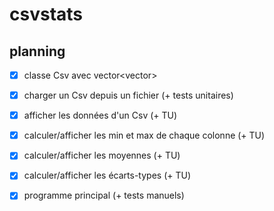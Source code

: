 # csvstats

## planning

- [x] classe Csv avec vector<vector<double>>
- [x] charger un Csv depuis un fichier (+ tests unitaires)
- [x] afficher les données d'un Csv (+ TU)
- [x] calculer/afficher les min et max de chaque colonne (+ TU)
- [x] calculer/afficher les moyennes (+ TU)
- [x] calculer/afficher les écarts-types (+ TU)
- [x] programme principal (+ tests manuels)


